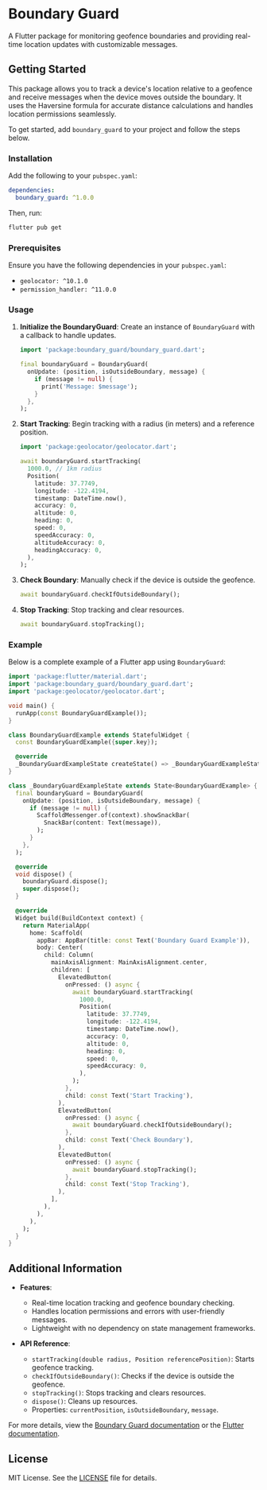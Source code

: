# Boundary Guard

A Flutter package for monitoring geofence boundaries and providing real-time location updates with customizable messages.

## Getting Started

This package allows you to track a device's location relative to a geofence and receive messages when the device moves outside the boundary. It uses the Haversine formula for accurate distance calculations and handles location permissions seamlessly.

To get started, add `boundary_guard` to your project and follow the steps below.

### Installation

Add the following to your `pubspec.yaml`:

```yaml
dependencies:
  boundary_guard: ^1.0.0
```

Then, run:

```bash
flutter pub get
```

### Prerequisites

Ensure you have the following dependencies in your `pubspec.yaml`:

- `geolocator: ^10.1.0`
- `permission_handler: ^11.0.0`

### Usage

1. **Initialize the BoundaryGuard**:
   Create an instance of `BoundaryGuard` with a callback to handle updates.

   ```dart
   import 'package:boundary_guard/boundary_guard.dart';

   final boundaryGuard = BoundaryGuard(
     onUpdate: (position, isOutsideBoundary, message) {
       if (message != null) {
         print('Message: $message');
       }
     },
   );
   ```

2. **Start Tracking**:
   Begin tracking with a radius (in meters) and a reference position.

   ```dart
   import 'package:geolocator/geolocator.dart';

   await boundaryGuard.startTracking(
     1000.0, // 1km radius
     Position(
       latitude: 37.7749,
       longitude: -122.4194,
       timestamp: DateTime.now(),
       accuracy: 0,
       altitude: 0,
       heading: 0,
       speed: 0,
       speedAccuracy: 0,
       altitudeAccuracy: 0,
       headingAccuracy: 0,
     ),
   );
   ```

3. **Check Boundary**:
   Manually check if the device is outside the geofence.

   ```dart
   await boundaryGuard.checkIfOutsideBoundary();
   ```

4. **Stop Tracking**:
   Stop tracking and clear resources.

   ```dart
   await boundaryGuard.stopTracking();
   ```

### Example

Below is a complete example of a Flutter app using `BoundaryGuard`:

```dart
import 'package:flutter/material.dart';
import 'package:boundary_guard/boundary_guard.dart';
import 'package:geolocator/geolocator.dart';

void main() {
  runApp(const BoundaryGuardExample());
}

class BoundaryGuardExample extends StatefulWidget {
  const BoundaryGuardExample({super.key});

  @override
  _BoundaryGuardExampleState createState() => _BoundaryGuardExampleState();
}

class _BoundaryGuardExampleState extends State<BoundaryGuardExample> {
  final boundaryGuard = BoundaryGuard(
    onUpdate: (position, isOutsideBoundary, message) {
      if (message != null) {
        ScaffoldMessenger.of(context).showSnackBar(
          SnackBar(content: Text(message)),
        );
      }
    },
  );

  @override
  void dispose() {
    boundaryGuard.dispose();
    super.dispose();
  }

  @override
  Widget build(BuildContext context) {
    return MaterialApp(
      home: Scaffold(
        appBar: AppBar(title: const Text('Boundary Guard Example')),
        body: Center(
          child: Column(
            mainAxisAlignment: MainAxisAlignment.center,
            children: [
              ElevatedButton(
                onPressed: () async {
                  await boundaryGuard.startTracking(
                    1000.0,
                    Position(
                      latitude: 37.7749,
                      longitude: -122.4194,
                      timestamp: DateTime.now(),
                      accuracy: 0,
                      altitude: 0,
                      heading: 0,
                      speed: 0,
                      speedAccuracy: 0,
                    ),
                  );
                },
                child: const Text('Start Tracking'),
              ),
              ElevatedButton(
                onPressed: () async {
                  await boundaryGuard.checkIfOutsideBoundary();
                },
                child: const Text('Check Boundary'),
              ),
              ElevatedButton(
                onPressed: () async {
                  await boundaryGuard.stopTracking();
                },
                child: const Text('Stop Tracking'),
              ),
            ],
          ),
        ),
      ),
    );
  }
}
```

## Additional Information

- **Features**:
    - Real-time location tracking and geofence boundary checking.
    - Handles location permissions and errors with user-friendly messages.
    - Lightweight with no dependency on state management frameworks.

- **API Reference**:
    - `startTracking(double radius, Position referencePosition)`: Starts geofence tracking.
    - `checkIfOutsideBoundary()`: Checks if the device is outside the geofence.
    - `stopTracking()`: Stops tracking and clears resources.
    - `dispose()`: Cleans up resources.
    - Properties: `currentPosition`, `isOutsideBoundary`, `message`.

For more details, view the [Boundary Guard documentation](https://github.com/Sandun-Induranga/boundary_guard) or the [Flutter documentation](https://docs.flutter.dev/).

## License

MIT License. See the [LICENSE](LICENSE) file for details.
